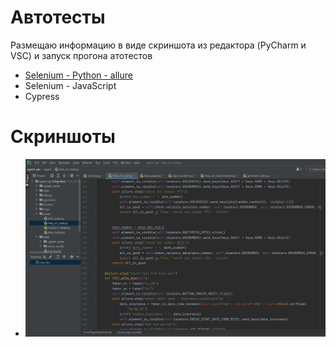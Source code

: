 # Автотесты
Размещаю информацию в виде скриншота из редактора (PyCharm и VSC) и запуск прогона атотестов
* [Selenium - Python - allure](https://disk.yandex.ru/i/nok9wxCeZBhrDQ)
* Selenium - JavaScript
* Cypress

#  Скриншоты
* ![Скриншот Selenium - Python - allure](https://github.com/beck-look/tree/blob/main/QA_automation/auto_UI_pytest.png)
